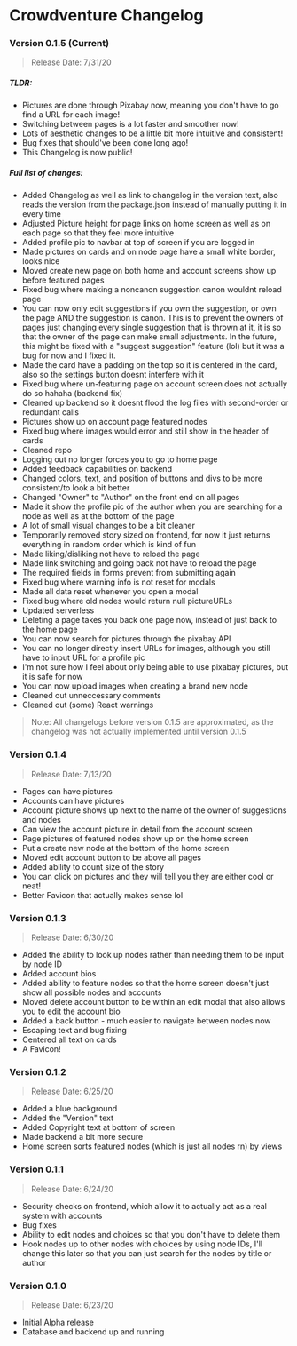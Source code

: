 # Crowdventure Changelog

### Version 0.1.5 (Current)

> Release Date: 7/31/20

##### TLDR:
- Pictures are done through Pixabay now, meaning you don't have to go find a URL for each image!
- Switching between pages is a lot faster and smoother now!
- Lots of aesthetic changes to be a little bit more intuitive and consistent!
- Bug fixes that should've been done long ago!
- This Changelog is now public!

##### Full list of changes:
- Added Changelog as well as link to changelog in the version text, also reads the version from the package.json instead of manually putting it in every time
- Adjusted Picture height for page links on home screen as well as on each page so that they feel more intuitive
- Added profile pic to navbar at top of screen if you are logged in
- Made pictures on cards and on node page have a small white border, looks nice
- Moved create new page on both home and account screens show up before featured pages
- Fixed bug where making a noncanon suggestion canon wouldnt reload page
- You can now only edit suggestions if you own the suggestion, or own the page AND the suggestion is canon. This is to prevent the owners of pages just changing every single suggestion that is thrown at it, it is so that the owner of the page can make small adjustments. In the future, this might be fixed with a "suggest suggestion" feature (lol) but it was a bug for now and I fixed it.
- Made the card have a padding on the top so it is centered in the card, also so the settings button doesnt interfere with it
- Fixed bug where un-featuring page on account screen does not actually do so hahaha (backend fix)
- Cleaned up backend so it doesnt flood the log files with second-order or redundant calls
- Pictures show up on account page featured nodes
- Fixed bug where images would error and still show in the header of cards
- Cleaned repo
- Logging out no longer forces you to go to home page
- Added feedback capabilities on backend
- Changed colors, text, and position of buttons and divs to be more consistent/to look a bit better
- Changed "Owner" to "Author" on the front end on all pages
- Made it show the profile pic of the author when you are searching for a node as well as at the bottom of the page
- A lot of small visual changes to be a bit cleaner
- Temporarily removed story sized on frontend, for now it just returns everything in random order which is kind of fun
- Made liking/disliking not have to reload the page
- Made link switching and going back not have to reload the page
- The required fields in forms prevent from submitting again
- Fixed bug where warning info is not reset for modals
- Made all data reset whenever you open a modal
- Fixed bug where old nodes would return null pictureURLs
- Updated serverless
- Deleting a page takes you back one page now, instead of just back to the home page
- You can now search for pictures through the pixabay API
- You can no longer directly insert URLs for images, although you still have to input URL for a profile pic
- I'm not sure how I feel about only being able to use pixabay pictures, but it is safe for now
- You can now upload images when creating a brand new node
- Cleaned out unneccessary comments
- Cleaned out (some) React warnings

> Note: All changelogs before version 0.1.5 are approximated, as the changelog was not actually implemented until version 0.1.5

### Version 0.1.4

> Release Date: 7/13/20

- Pages can have pictures
- Accounts can have pictures
- Account picture shows up next to the name of the owner of suggestions and nodes
- Can view the account picture in detail from the account screen
- Page pictures of featured nodes show up on the home screen
- Put a create new node at the bottom of the home screen
- Moved edit account button to be above all pages
- Added ability to count size of the story
- You can click on pictures and they will tell you they are either cool or neat!
- Better Favicon that actually makes sense lol

### Version 0.1.3

> Release Date: 6/30/20

- Added the ability to look up nodes rather than needing them to be input by node ID
- Added account bios
- Added ability to feature nodes so that the home screen doesn't just show all possible nodes and accounts
- Moved delete account button to be within an edit modal that also allows you to edit the account bio
- Added a back button - much easier to navigate between nodes now
- Escaping text and bug fixing
- Centered all text on cards
- A Favicon!

### Version 0.1.2

> Release Date: 6/25/20

- Added a blue background
- Added the "Version" text
- Added Copyright text at bottom of screen
- Made backend a bit more secure
- Home screen sorts featured nodes (which is just all nodes rn) by views

### Version 0.1.1

> Release Date: 6/24/20

- Security checks on frontend, which allow it to actually act as a real system with accounts
- Bug fixes
- Ability to edit nodes and choices so that you don't have to delete them
- Hook nodes up to other nodes with choices by using node IDs, I'll change this later so that you can just search for the nodes by title or author

### Version 0.1.0

> Release Date: 6/23/20

- Initial Alpha release
- Database and backend up and running

